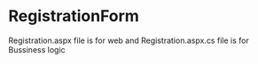 # RegistrationForm
Registration.aspx file is for web and Registration.aspx.cs file is for Bussiness logic
